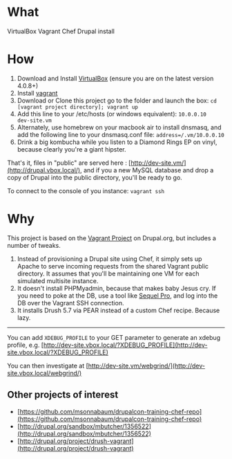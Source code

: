 # What
VirtualBox Vagrant Chef Drupal install


# How
1. Download and Install [VirtualBox](http://www.virtualbox.org/) (ensure you are on the latest version 4.0.8+)
2. Install [vagrant](http://vagrantup.com/v1/docs/getting-started/index.html)
3. Download or Clone this project go to the folder and launch the box:
    `cd [vagrant project directory];
    vagrant up`
4. Add this line to your /etc/hosts (or windows equivalent):
    `10.0.0.10        dev-site.vm`
5. Alternately, use homebrew on your macbook air to install dnsmasq, and add the following line to your dnsmasq.conf file:
    `address=/.vm/10.0.0.10`
6. Drink a big kombucha while you listen to a Diamond Rings EP on vinyl, because clearly you're a giant hipster.


That's it, files in "public" are served here : [http://dev-site.vm/](http://drupal.vbox.local/), and if you a new MySQL database and drop a copy of Drupal into the public directory, you'll be ready to go.

To connect to the console of you instance:
    `vagrant ssh` 

# Why
This project is based on the [Vagrant Project](http://drupal.org/project/vagrant) on Drupal.org, but includes a number of tweaks.

1. Instead of provisioning a Drupal site using Chef, it simply sets up Apache to serve incoming requests from the shared Vagrant public directory. It assumes that you'll be maintaining one VM for each simulated multisite instance.
2. It doesn't install PHPMyadmin, because that makes baby Jesus cry. If you need to poke at the DB, use a tool like [Sequel Pro](http://www.sequelpro.com/), and log into the DB over the Vagrant SSH connection.
3. It installs Drush 5.7 via PEAR instead of a custom Chef recipe. Because lazy.

--------

You can add `XDEBUG_PROFILE` to your GET parameter to generate an xdebug profile, e.g. [http://dev-site.vbox.local/?XDEBUG_PROFILE](http://dev-site.vbox.local/?XDEBUG_PROFILE)

You can then investigate at [http://dev-site.vm/webgrind/](http://dev-site.vbox.local/webgrind/)


## Other projects of interest

*  [https://github.com/msonnabaum/drupalcon-training-chef-repo](https://github.com/msonnabaum/drupalcon-training-chef-repo)
*  [http://drupal.org/sandbox/mbutcher/1356522](http://drupal.org/sandbox/mbutcher/1356522)
*  [http://drupal.org/project/drush-vagrant](http://drupal.org/project/drush-vagrant)
